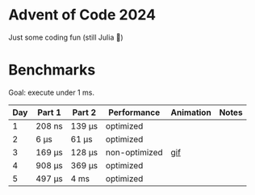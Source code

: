 # Advent of Code 2024

Just some coding fun (still Julia 🤭)

# Benchmarks

Goal: execute under 1 ms.

| Day | Part 1 | Part 2 | Performance   | Animation       | Notes |
| --- | ------ | ------ | ------------- | --------------- | ----- |
| 1   | 208 ns | 139 μs | optimized     |                 |       |
| 2   | 6 μs   | 61 μs  | optimized     |                 |       |
| 3   | 169 μs | 128 μs | non-optimized | [gif](day3.gif) |       |
| 4   | 908 μs | 369 μs | optimized     |                 |       |
| 5   | 497 μs | 4 ms   | optimized     |                 |       |
